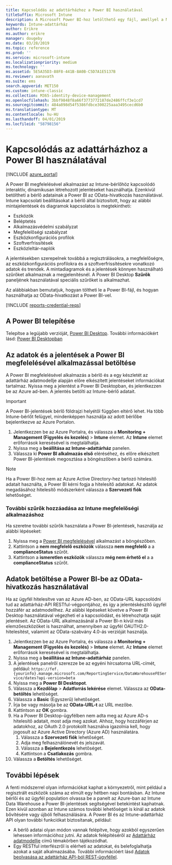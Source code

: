 ```yaml
---
title: Kapcsolódás az adattárházhoz a Power BI használatával
titleSuffix: Microsoft Intune
description: A Microsoft Power BI-hoz letölthető egy fájl, amellyel a Microsoft Intune-bérlőhöz kapcsolódó interaktív, dinamikusan létrehozott jelentéseket hozhat létre.
keywords: Intune-adattárház
author: Erikre
ms.author: erikre
manager: dougeby
ms.date: 03/28/2019
ms.topic: reference
ms.prod: ''
ms.service: microsoft-intune
ms.localizationpriority: medium
ms.technology: ''
ms.assetid: 5E5A35D3-88F8-441B-8A0B-C5D7A1E5137B
ms.reviewer: aanavath
ms.suite: ems
search.appverid: MET150
ms.custom: intune-classic
ms.collection: M365-identity-device-management
ms.openlocfilehash: 3bbf9848f8a66f3773772187de2486ffcf3e1cd7
ms.sourcegitcommit: 484a898d54f5386fdbce300225aaa3495cecd6b0
ms.translationtype: MT
ms.contentlocale: hu-HU
ms.lasthandoff: 04/01/2019
ms.locfileid: "58798156"
---
```

# <a name="connect-to-the-data-warehouse-with-power-bi"></a>Kapcsolódás az adattárházhoz a Power BI használatával

[!INCLUDE [azure_portal](./includes/azure_portal.md)]

A Power BI megfelelésével alkalmazást az Intune-bérlőhöz kapcsolódó interaktív, dinamikusan létrehozott jelentéseket használhatja. Ezenkívül betöltheti a bérlő adatainak a Power BI az OData-hivatkozás használatával. Intune kapcsolati beállításokat a bérlő által biztosított, hogy az alábbi mintajelentések és diagramok kapcsolatos is megtekintheti:  

  -  Eszközök
  -  Beléptetés
  -  Alkalmazásvédelmi szabályzat
  -  Megfelelőségi szabályzat
  -  Eszközkonfigurációs profilok
  -  Szoftverfrissítések
  -  Eszközleltár-naplók

A jelentésekben szerepelnek továbbá a regisztrálásokra, a megfelelőségre, az eszközkonfigurációs profilokra és a szoftverfrissítésekre vonatkozó adatok és trendek. A mintadiagramok és a jelentések könnyen használható szűrőket alkalmaznak a megjelenítésnél. A Power BI Desktop **Szűrők** paneljének használatával speciális szűrőket is alkalmazhat.

Az alábbiakban bemutatjuk, hogyan töltheti le a Power BI-fájl, és hogyan használhatja az OData-hivatkozást a Power BI-vel.

[!INCLUDE [reports-credential-reqs](./includes/reports-credential-reqs.md)]

## <a name="install-power-bi"></a>A Power BI telepítése

Telepítse a legújabb verzióját, [Power BI Desktop](https://aka.ms/intune/datawarehouseapi/installpowerbi). További információkért lásd: [Power BI Desktopban](https://powerbi.microsoft.com/desktop)

## <a name="load-the-data-and-reports-using-the-power-bi-compliance-app"></a>Az adatok és a jelentések a Power BI megfelelésével alkalmazással betöltése

A Power BI megfelelésével alkalmazás a bérlő és a egy készletét az adattárház adatmodellje alapján előre elkészített jelentéseket információkat tartalmaz. Nyissa meg a jelentést a Power BI Desktopban, és jelentkezzen be az Azure ad-ben. A jelentés betölti az Intune-bérlő adatait.

> [!Important]  
> A Power BI-jelentések bérlő földrajzi helyétől függően eltérő lehet. Ha több Intune-bérlőt felügyel, mindenképpen használja az adott bérlőbe bejelentkezve az Azure Portalon.  

1.  Jelentkezzen be az Azure Portalra, és válassza a **Monitoring + Management (Figyelés és kezelés)** > **Intune** elemet. Az **Intune** elemet erőforrások keresésével is megtalálhatja.  
2.  Nyissa meg a **beállítása az Intune-adattárház** panelen.
3.  Válassza ki **Power BI alkalmazás első** eléréséhez, és előre elkészített Power BI-jelentések megosztása a böngészőben a bérlő számára.

> [!NOTE]
> Ha a Power BI-hoz nem az Azure Active Directory-hez tartozó hitelesítő adatait használta, a Power BI kérni fogja a hitelesítő adatokat. Az adatok megadásához hitelesítő módszerként válassza a **Szervezeti fiók** lehetőséget.

### <a name="add-additional-filters-to-the-intune-compliance-app"></a>További szűrők hozzáadása az Intune megfelelőségi alkalmazáshoz

Ha szeretne további szűrők használata a Power BI-jelentések, használja az alábbi lépéseket:

1. Nyissa meg a [Power BI megfelelésével](https://app.powerbi.com/groups/me/getapps/services/Intune_dw_compliance) alkalmazást a böngészőben.
2. Kattintson a **nem megfelelő eszközök** válassza **nem megfelelő** a a **complianceStatus** szűrőt. 
3. Kattintson a **ismeretlen eszközök** válassza **még nem érhető el** a a **complianceStatus** szűrőt. 

## <a name="load-the-data-in-power-bi-using-the-odata-link"></a>Adatok betöltése a Power BI-be az OData-hivatkozás használatával

Ha az ügyfél hitelesítve van az Azure AD-ben, az OData-URL kapcsolódni tud az adattárház-API RESTful-végpontjához, és így a jelentéskészítő ügyfél hozzáfér az adatmodellhez. Az alábbi lépéseket követve a Power BI Desktop használatával végezheti el a kapcsolódást, és létrehozhatja saját jelentéseit. Az OData-URL alkalmazásánál a Power BI-n kívül más elemzőeszközöket is használhat, amennyiben az ügyfél OAUTH2.0-hitelesítést, valamint az OData-szabvány 4.0-ás verzióját használja.

1.  Jelentkezzen be az Azure Portalra, és válassza a **Monitoring + Management (Figyelés és kezelés)** > **Intune** elemet. Az **Intune** elemet erőforrások keresésével is megtalálhatja.  
2.  Nyissa meg a **beállítása az Intune-adattárház** panelen.
3. A jelentések panelről szerezze be az egyéni hírcsatorna URL-címét, például: `https://fef.{yourinfo}.manage.microsoft.com/ReportingService/DataWarehouseFEService/dates?api-version=beta`
4. Nyissa meg a **Power BI Desktopot**.
5. Válassza a **Kezdőlap** > **Adatforrás lekérése** elemet. Válassza az **OData-betöltés** lehetőséget.
6. Válassza a **Basic** (Egyszerű) lehetőséget.
7. Írja be vagy másolja be az **OData-URL-t** az URL mezőbe.
8. Kattintson az **OK** gombra.
9. Ha a Power BI Desktop-ügyfélben nem adta meg az Azure AD-s hitelesítő adatait, most adja meg azokat. Ahhoz, hogy hozzáférjen az adatokhoz, az OAuth 2.0 protokollt használva igazolnia kell, hogy jogosult az Azure Active Directory (Azure AD) használatára.  
    1.  Válassza a **Szervezeti fiók** lehetőséget.  
    2.  Adja meg felhasználónevét és jelszavát.  
    3.  Válassza a **Bejelentkezés** lehetőséget.  
    4.  Kattintson a **Csatlakozás** gombra.  
10. Válassza a **Betöltés** lehetőséget.

## <a name="next-steps"></a>További lépések

A fenti módszerrel olyan információkat kaphat a környezetről, mint például a regisztrált eszközök száma az elmúlt egy hétben napi bontásban. Az Intune bérlői és az ügyfél population olvassa be a panelt az Azure-ban az Intune Data Warehouse a Power BI-jelentések segítségével betekintést kaphatnak. Ezen kívül azonban az Intune számos további lehetőséget is kínál az adatok bővítésére vagy újbóli felhasználására. A Power BI és az Intune-adattárház API olyan további funkciókat biztosítanak, például:

<!-- -  You can use Power BI Desktop to create additional report types with your data. For example, you could create a custom chart representing the ratio of device manufactures in your enterprise. For more information about creating custom reports with Power BI and the Intune Data Warehouse, see `BLOG POST ON POWER BI`. -->
 -  A bérlő adatai olyan módon vannak felépítve, hogy azokból egyszerűen lehessen információhoz jutni. Az adatok felépítéséről az [Adattárház adatmodellje](reports-ref-data-model.md) című témakörben tájékozódhat.
 -  Egy RESTful interfészről is elérheti az adatokat, és belefoglalhatja azokat a saját alkalmazásába. További információért lásd [Adatok beolvasása az adattárház API-ból REST-ügyféllel](reports-proc-data-rest.md).
